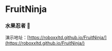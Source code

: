 # FruitNinja

### 水果忍者 🍉

演示地址：[https://roboxxltd.github.io/FruitNinja/](https://roboxxltd.github.io/FruitNinja/)
